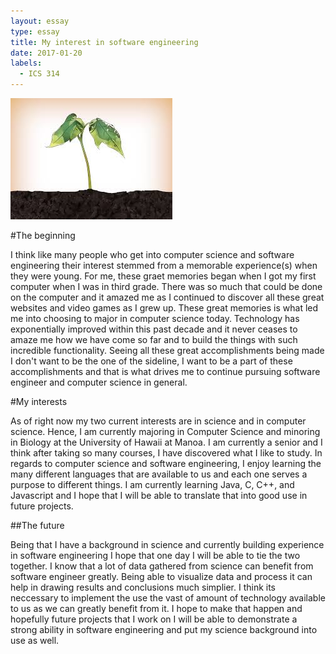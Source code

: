 ```yaml
---
layout: essay
type: essay
title: My interest in software engineering
date: 2017-01-20
labels:
  - ICS 314
---
```


<img class="ui tiny right spaced image" src="../images/treesprout.jpg">

#The beginning

I think like many people who get into computer science and software engineering their interest stemmed from a memorable experience(s) when they were young.
For me, these graet memories began when I got my first computer when I was in third grade. There was so much that could be done on the computer and it amazed me as I continued to discover all these great websites and video games as I grew up. These great memories is what led me into choosing to major in computer science today. Technology has exponentially improved within this past decade and it never ceases to amaze me how we have come so far and to build the things with such incredible functionality. Seeing all these great accomplishments being made I don't want to be the one of the sideline, I want to be a part of these accomplishments and that is what drives me to continue pursuing software engineer and computer science in general.

#My interests

As of right now my two current interests are in science and in computer science. Hence, I am currently majoring in Computer Science and minoring in Biology at the University of Hawaii at Manoa. I am currently a senior and I think after taking so many courses, I have discovered what I like to study. In regards to computer science and software engineering, I enjoy learning the many different languages that are available to us and each one serves a purpose to different things. I am currently learning Java, C, C++, and Javascript and I hope that I will be able to translate that into good use in future projects. 

##The future

Being that I have a background in science and currently building experience in software engineering I hope that one day I will be able to tie the two together. I know that a lot of data gathered from science can benefit from software engineer greatly. Being able to visualize data and process it can help in drawing results and conclusions much simplier. I think its neccessary to implement the use the vast of amount of technology available to us as we can greatly benefit from it. I hope to make that happen and hopefully future projects that I work on I will be able to demonstrate a strong ability in software engineering and put my science background into use as well.

